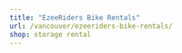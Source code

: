 ```yaml
---
title: "EzeeRiders Bike Rentals"
url: /vancouver/ezeeriders-bike-rentals/
shop: storage rental
---
```

